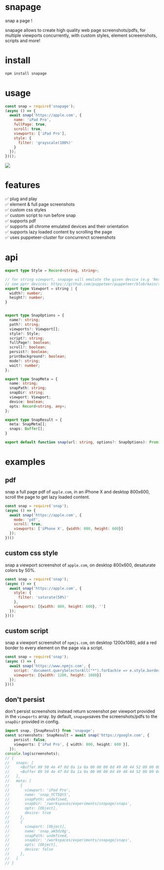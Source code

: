 # snapage
snap a page ! 

snapage allows to create high quality web page screenshots/pdfs, 
for multiple viewports concurrently, with custom styles, element screeenshots, scripts and more!

# install
```bash
npm install snapage
```

# usage
```js
const snap = require('snapage');
(async () => {
  await snap('https://apple.com', {
    name: 'iPad Pro',
    fullPage: true,
    scroll: true,
    viewports: ['iPad Pro'],
    style: {
      filter: 'grayscale(100%)'
    }
  });
})();
```

![](./iPad_Pro.png)

# features
✅ plug and play   
✅ element & full page screenshots   
✅ custom css styles   
✅ custom script to run before snap   
✅ supports pdf   
✅ supports all chrome emulated devices and their orientation   
✅ supports lazy loaded content by scrolling the page   
✅ uses puppeteer-cluster for concurrenct screenshots   

# api
```typescript
export type Style = Record<string, string>;

// for string viewport, snapage will emulate the given device (e.g 'Nexus 4 landscape')
// see pptr devices: https://github.com/puppeteer/puppeteer/blob/main/src/common/DeviceDescriptors.ts
export type Viewport = string | {
  width?: number;
  height?: number;
}


export type SnapOptions = {
  name?: string;
  path?: string;
  viewports?: Viewport[];
  style?: Style;
  script?: string;
  fullPage?: boolean;
  scroll?: boolean;
  persist?: boolean;
  printBackground?: boolean;
  mode?: string;
  wait?: number;
};

export type SnapMeta = {
  name: string;
  snapPath: string;
  snapDir: string;
  viewport: Viewport;
  device: boolean;
  opts: Record<string, any>;
};

export type SnapResult = {
  meta: SnapMeta[];
  snaps: Buffer[];
}

export default function snap(url: string, options?: SnapOptions): Promise<SnapResult>;
```
# examples
## pdf
snap a full page pdf of `apple.com`, in an iPhone X and desktop 800x600, scroll the page to get lazy loaded content.
```javascript
const snap = require('snap');
(async () => {
  await snap('https://apple.com', {
    mode: 'pdf', 
    scroll: true, 
    viewports: ['iPhone X', {width: 800, height: 600}]
  });
})()
```

## custom css style
snap a viewport screenshot of `apple.com`, on desktop 800x600, desaturate colors by 50%.   
```javascript
const snap = require('snap');
(async () => {
  await snap('https://apple.com', {
    style: {
      filter: 'saturate(50%)'
    }, 
    viewports: [{width: 800, height: 600}, '']
  });
})()
```

## custom script
snap a viewport screenshot of `npmjs.com`, on desktop 1200x1080, add a red border to every element on the page via a script.
```javascript
const snap = require('snap');
(async () => {
  await snap('https://www.npmjs.com', {
    script: 'document.querySelectorAll("*").forEach(e => e.style.border = "1px solid red")',
    viewports: [{width: 1200, height: 1080}]
  });
})()
```

## don't persist
don't persist screenshots instead return screenshot per viewport provided in the `viewports` array.
by default, `snapage`saves the screenshots/pdfs to the `snapDir` provided in config.   
```typescript
import snap, {SnapResult} from 'snapage';
const screenshots: SnapResult = await snap('https://google.com', {
    persist: false,
    viewports: ['iPad Pro', { width: 800, height: 600 }],
  });
console.log(screenshots);
// {
//   snaps: [
//     <Buffer 89 50 4e 47 0d 0a 1a 0a 00 00 00 0d 49 48 44 52 00 00 08 00 00 00 0a ac 08 06 00 00 00 4b e6 13 8c 00 00 00 01 73 52 47 42 00 ae ce 1c e9 00 00 20 00 ... 204866 more bytes>,
//     <Buffer 89 50 4e 47 0d 0a 1a 0a 00 00 00 0d 49 48 44 52 00 00 0c 80 00 00 09 60 08 06 00 00 00 4a f8 ad 5d 00 00 00 01 73 52 47 42 00 ae ce 1c e9 00 00 20 00 ... 638779 more bytes>
//   ],
//   meta: [
//     {
//       viewport: 'iPad Pro',
//       name: 'snap_YCT5Qt5',
//       snapPath: undefined,
//       snapDir: '/workspaces/experiments/snapage/snaps',
//       opts: [Object],
//       device: true
//     },
//     {
//       viewport: [Object],
//       name: 'snap_aW3dz0g',
//       snapPath: undefined,
//       snapDir: '/workspaces/experiments/snapage/snaps',
//       opts: [Object],
//       device: false
//     },
//   ]
// }
```

